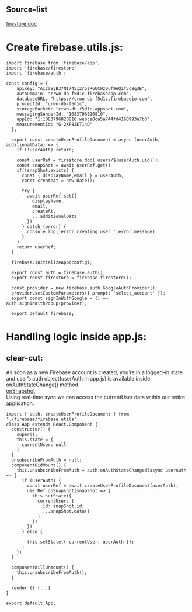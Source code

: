 ## Source-list 
[firestore.doc](https://firebase.google.com/docs/firestore/query-data/get-data)
# Create firebase.utils.js:

    import firebase from 'firebase/app';
    import 'firebase/firestore';
    import 'firebase/auth';
    
    const config = {
        apiKey: "AIzaSyB37NI745I2r5zR6UCWz0uf9eQif5c8gJE",
        authDomain: "crwn-db-f5d1c.firebaseapp.com",
        databaseURL: "https://crwn-db-f5d1c.firebaseio.com",
        projectId: "crwn-db-f5d1c",
        storageBucket: "crwn-db-f5d1c.appspot.com",
        messagingSenderId: "1083796820810",
        appId: "1:1083796820810:web:e0ca5a744fd4160993a7b3",
        measurementId: "G-2XF8JKT14D"
      };
    
      export const createUserProfileDocument = async (userAuth, additionalData) => {
        if (!userAuth) return;
    
        const userRef = firestore.doc(`users/${userAuth.uid}`);
        const snapShot = await userRef.get()
        if(!snapShot.exists) {
          const { displayName,email } = userAuth;
          const createAt = new Date();
    
          try {
            await userRef.set({
              displayName,
              email,
              createAt,
              ...additionalData
            })
          } catch (error) {
            console.log('error creating user ',error.message)
          }
        }
        return userRef;
      }
    
      firebase.initializeApp(config);
    
      export const auth = firebase.auth();
      export const firestore = firebase.firestore();
    
      const provider = new firebase.auth.GoogleAuthProvider();
      provider.setCustomParameters({ prompt: 'select_account' });
      export const signInWithGoogle = () => auth.signInWithPopup(provider);
    
      export default firebase;  
# Handling logic inside app.js: 
## clear-cut:
As soon as a new Firebase account is created, you’re in a logged-in state and user’s auth object(userAuth in app.js) is available inside onAuthStateChange() method.<br>
[onSnapshot](https://firebase.google.com/docs/firestore/query-data/listen)<br>
Using real-time sync we can access the currentUser data within our entire application.  
    
    import { auth, createUserProfileDocument } from './firebase/firebase.utils';
    class App extends React.Component {
      constructor() {
        super();
        this.state = {
          currentUser: null
        }
      }
      unsubscribeFromAuth = null;
      componentDidMount() {
        this.unsubscribeFromAuth = auth.onAuthStateChanged(async userAuth => {
          if (userAuth) {
            const userRef = await createUserProfileDocument(userAuth);
            userRef.onSnapshot(snapShot => {
              this.setState({
                currentUser: {
                  id: snapShot.id,
                  ...snapShot.data()
                }
              })
            })
          } else {
            
            this.setState({ currentUser: userAuth });
          }
        })
      }
    
      componentWillUnmount() {
        this.unsubscribeFromAuth();
      }
    
      render () {...}
    }
    
    export default App;

